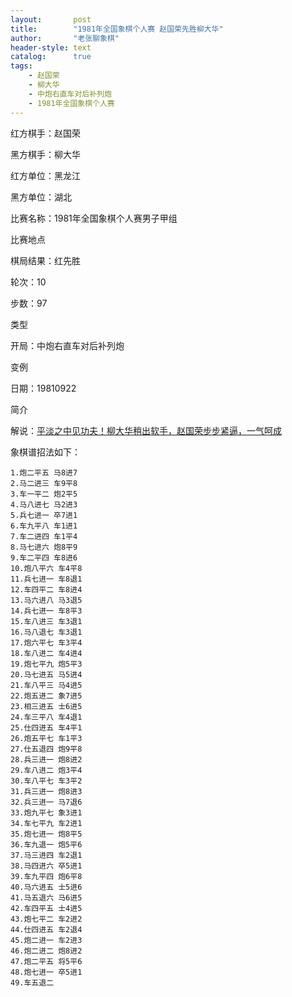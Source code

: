 ```yaml
---
layout:       post
title:        "1981年全国象棋个人赛 赵国荣先胜柳大华"
author:       "老张聊象棋"
header-style: text
catalog:      true
tags:
    - 赵国荣
    - 柳大华
    - 中炮右直车对后补列炮
    - 1981年全国象棋个人赛
---
```

红方棋手：赵国荣

黑方棋手：柳大华

红方单位：黑龙江

黑方单位：湖北

比赛名称：1981年全国象棋个人赛男子甲组

比赛地点

棋局结果：红先胜

轮次：10

步数：97

类型

开局：中炮右直车对后补列炮

变例

日期：19810922

简介

解说：[平淡之中见功夫！柳大华稍出软手，赵国荣步步紧逼，一气呵成](https://youtu.be/5YMlrciKQQ4)

象棋谱招法如下：
```
1.炮二平五 马8进7
2.马二进三 车9平8
3.车一平二 炮2平5
4.马八进七 马2进3
5.兵七进一 卒7进1
6.车九平八 车1进1
7.车二进四 车1平4
8.马七进六 炮8平9
9.车二平四 车8进6
10.炮八平六 车4平8
11.兵七进一 车8退1
12.车四平二 车8进4
13.马六进八 马3退5
14.兵七进一 车8平3
15.车八进三 车3退1
16.马八退七 车3退1
17.炮六平七 车3平4
18.车八进二 车4进4
19.炮七平九 炮5平3
20.马七进五 马5进4
21.车八平三 马4进5
22.炮五进二 象7进5
23.相三进五 士6进5
24.车三平八 车4退1
25.仕四进五 车4平1
26.炮五平七 车1平3
27.仕五退四 炮9平8
28.兵三进一 炮8进2
29.车八进二 炮3平4
30.车八平七 车3平2
31.兵三进一 炮8进3
32.兵三进一 马7退6
33.炮九平七 象3进1
34.车七平九 车2进1
35.炮七进一 炮8平5
36.车九退一 炮5平6
37.马三进四 车2退1
38.马四进六 卒5进1
39.车九平四 炮6平8
40.马六进五 士5进6
41.马五退六 马6进5
42.车四平五 士4进5
43.炮七平二 车2进2
44.仕四进五 车2退4
45.炮二进一 车2进3
46.炮二进二 炮8进2
47.炮二平五 将5平6
48.炮七进一 卒5进1
49.车五退二
```
